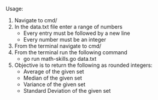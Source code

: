 Usage:

1. Navigate to cmd/ 
2. In the data.txt file enter a range of numbers
    - Every entry must be followed by a new line
    - Every number must be an integer
3. From the terminal navigate to cmd/
4. From the terminal run the following command
    - go run math-skills.go data.txt
5. Objective is to return the following as rounded integers:
    - Average of the given set
    - Median of the given set
    - Variance of the given set
    - Standard Deviation of the given set